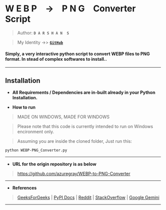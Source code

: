 # W E B P &ensp; -> &ensp; P N G &ensp; Converter &ensp; Script

> Author: **`D A R S H A N  S`**

> My Identity  ->>  [**`GitHub`**](https://github.com/azuregray/)

#### Simply, a very interactive python script to convert WEBP files to PNG format. In stead of complex softwares to install..
---
## Installation

- **All Requirements / Dependencies are in-built already in your Python Installation.**

- **How to run**

> MADE ON WINDOWS, MADE FOR WINDOWS

> Please note that this code is currently intended to run on Windows encironment only.

> Assuming you are inside the cloned folder, Just run this:
```
python WEBP-PNG_Converter.py
```
---

- **URL for the origin repository is as below**

> https://github.com/azuregray/WEBP-to-PNG-Converter

---

- **References**

> [GeeksForGeeks](https://www.geeksforgeeks.org/reading-writing-text-files-python/) | [PyPI Docs](https://docs.python.org/3/library/os.html) | [Reddit](https://www.reddit.com/r/Batch/comments/ec8bwi/whats_the_universal_path_to_the_users_downloads/) | [StackOverflow](https://stackoverflow.com/questions/11198718/writing-to-a-file-in-a-for-loop-only-writes-the-last-value) | [Google Gemini](https://gemini.google.com/)

---
